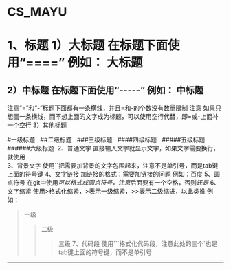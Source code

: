 # CS_MAYU
1、标题
1）大标题
在标题下面使用“====”
例如：
大标题
=====
2）中标题
在标题下面使用“-----”
例如：
中标题
---------
注意“=”和“-”标题下面都有一条横线，并且=和-的个数没有数量限制
注意 如果只想画一条横线，而不想上面的文字成为标题，可以使用空行代替，即=或-上面补一个空行
3）其他标题

#一级标题  
##二级标题  
###三级标题  
####四级标题  
#####五级标题  
######六级标题 
2、普通文字
直接输入文字就显示文字，如果文字需要换行，就使用<br>
3、背景文字
使用``把需要加背景的文字包围起来，注意不是单引号，而是tab键上面的符号键
4、文字链接
加链接的格式：[需要加链接的问题](文字的链接地址)
例如：[百度](http://www.baidu.com)
5、圆点符号
在git中使用*可以格式成圆点符号，注意*后面要有一个空格，否则*还是*
6、文字缩紧
使用>格式化缩紧，>表示一级缩紧，>>表示二级缩进，以此类推
例如：
> 一级
>> 二级
>>> 三级
7、代码段
使用```格式化代码段，注意此处的三个`也是tab键上面的符号键，而不是单引号
--------------------- 
